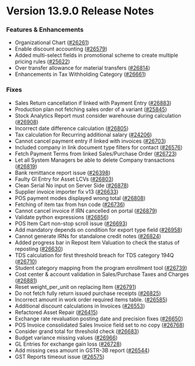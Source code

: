 # Version 13.9.0 Release Notes

### Features & Enhancements
- Organizational Chart ([#26261](https://github.com/netmanthan/tallyzen/pull/26261))
- Enable discount accounting ([#26579](https://github.com/netmanthan/tallyzen/pull/26579))
- Added multi-select fields in promotional scheme to create multiple pricing rules ([#25622](https://github.com/netmanthan/tallyzen/pull/25622))
- Over transfer allowance for material transfers ([#26814](https://github.com/netmanthan/tallyzen/pull/26814))
- Enhancements in Tax Withholding Category ([#26661](https://github.com/netmanthan/tallyzen/pull/26661))

### Fixes
- Sales Return cancellation if linked with Payment Entry ([#26883](https://github.com/netmanthan/tallyzen/pull/26883))
- Production plan not fetching sales order of a variant ([#25845](https://github.com/netmanthan/tallyzen/pull/25845))
- Stock Analytics Report must consider warehouse during calculation ([#26908](https://github.com/netmanthan/tallyzen/pull/26908))
- Incorrect date difference calculation ([#26805](https://github.com/netmanthan/tallyzen/pull/26805))
- Tax calculation for Recurring additional salary ([#24206](https://github.com/netmanthan/tallyzen/pull/24206))
- Cannot cancel payment entry if linked with invoices ([#26703](https://github.com/netmanthan/tallyzen/pull/26703))
- Included company in link document type filters for contact ([#26576](https://github.com/netmanthan/tallyzen/pull/26576))
- Fetch Payment Terms from linked Sales/Purchase Order ([#26723](https://github.com/netmanthan/tallyzen/pull/26723))
- Let all System Managers be able to delete Company transactions ([#26819](https://github.com/netmanthan/tallyzen/pull/26819))
- Bank remittance report issue ([#26398](https://github.com/netmanthan/tallyzen/pull/26398))
- Faulty Gl Entry for Asset LCVs ([#26803](https://github.com/netmanthan/tallyzen/pull/26803))
- Clean Serial No input on Server Side ([#26878](https://github.com/netmanthan/tallyzen/pull/26878))
- Supplier invoice importer fix v13 ([#26633](https://github.com/netmanthan/tallyzen/pull/26633))
- POS payment modes displayed wrong total ([#26808](https://github.com/netmanthan/tallyzen/pull/26808))
- Fetching of item tax from hsn code ([#26736](https://github.com/netmanthan/tallyzen/pull/26736))
- Cannot cancel invoice if IRN cancelled on portal ([#26879](https://github.com/netmanthan/tallyzen/pull/26879))
- Validate python expressions ([#26856](https://github.com/netmanthan/tallyzen/pull/26856))
- POS Item Cart non-stop scroll issue ([#26693](https://github.com/netmanthan/tallyzen/pull/26693))
- Add mandatory depends on condition for export type field ([#26958](https://github.com/netmanthan/tallyzen/pull/26958))
- Cannot generate IRNs for standalone credit notes ([#26824](https://github.com/netmanthan/tallyzen/pull/26824))
- Added progress bar in Repost Item Valuation to check the status of reposting ([#26630](https://github.com/netmanthan/tallyzen/pull/26630))
- TDS calculation for first threshold breach for TDS category 194Q ([#26710](https://github.com/netmanthan/tallyzen/pull/26710))
- Student category mapping from the program enrollment tool ([#26739](https://github.com/netmanthan/tallyzen/pull/26739))
- Cost center & account validation in Sales/Purchase Taxes and Charges ([#26881](https://github.com/netmanthan/tallyzen/pull/26881))
- Reset weight_per_unit on replacing Item ([#26791](https://github.com/netmanthan/tallyzen/pull/26791))
- Do not fetch fully return issued purchase receipts ([#26825](https://github.com/netmanthan/tallyzen/pull/26825))
- Incorrect amount in work order required items table.  ([#26585](https://github.com/netmanthan/tallyzen/pull/26585))
- Additional discount calculations in Invoices ([#26553](https://github.com/netmanthan/tallyzen/pull/26553))
- Refactored Asset Repair ([#26415](https://github.com/netmanthan/tallyzen/pull/25798))
- Exchange rate revaluation posting date and precision fixes ([#26650](https://github.com/netmanthan/tallyzen/pull/26650))
- POS Invoice consolidated Sales Invoice field set to no copy ([#26768](https://github.com/netmanthan/tallyzen/pull/26768))
- Consider grand total for threshold check ([#26683](https://github.com/netmanthan/tallyzen/pull/26683))
- Budget variance missing values ([#26966](https://github.com/netmanthan/tallyzen/pull/26966))
- GL Entries for exchange gain loss ([#26728](https://github.com/netmanthan/tallyzen/pull/26728))
- Add missing cess amount in GSTR-3B report ([#26544](https://github.com/netmanthan/tallyzen/pull/26544))
- GST Reports timeout issue ([#26575](https://github.com/netmanthan/tallyzen/pull/26575))